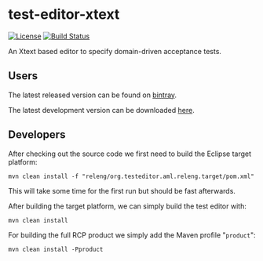 test-editor-xtext
=================

[![License](http://img.shields.io/badge/license-EPL-blue.svg?style=flat)](https://www.eclipse.org/legal/epl-v10.html)
[![Build Status](https://travis-ci.org/test-editor/test-editor-xtext.svg?branch=develop)](https://travis-ci.org/test-editor/test-editor-xtext)

An Xtext based editor to specify domain-driven acceptance tests.

## Users

The latest released version can be found on [bintray](https://bintray.com/test-editor/test-editor/testeditor-app).

The latest development version can be downloaded [here](https://ci.testeditor.org/job/Test-Editor-Xtext-Product/lastSuccessfulBuild/artifact/rcp/org.testeditor.aml.rcp.product/target/products/).

## Developers

After checking out the source code we first need to build the Eclipse target platform:

    mvn clean install -f "releng/org.testeditor.aml.releng.target/pom.xml" 
    
This will take some time for the first run but should be fast afterwards.

After building the target platform, we can simply build the test editor with:

    mvn clean install

For building the full RCP product we simply add the Maven profile "`product`":

    mvn clean install -Pproduct
